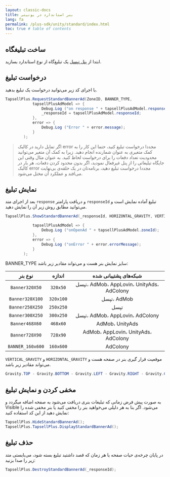 ```yaml
---
layout: classic-docs
title: بنر استاندارد در یونیتی
lang: fa
permalink: /plus-sdk/unity/standard/index.html
toc: true # table of contents
---
```


## ساخت تبلیغگاه
ابتدا از [پنل تپسل](https://dashboard.tapsell.ir/) یک تبلیغ‌گاه از نوع استاندارد بسازید.

## درخواست تبلیغ
با اجرای کد زیر می‌توانید درخواست یک تبلیغ بدهید.

```c#
TapsellPlus.RequestStandardBannerAd(ZoneID, BANNER_TYPE,
            tapsellPlusAdModel => {
                Debug.Log ("on response " + tapsellPlusAdModel.responseId);
                _responseId = tapsellPlusAdModel.responseId;
            },
            error => {
                Debug.Log ("Error " + error.message);
            }
        );
```

>اگر تمایل دارید در کالبک error مجددا درخواست تبلیغ کنید، حتما این کار را به کمک متغیری به
عنوان شمارنده انجام دهید. زیرا به کمک آن متغیر می‌توانید محدودیت تعداد دفعات را برای
درخواست لحاظ کنید. به عنوان مثال وقتی این جایگاه تبلیغاتی را از پنل غیرفعال نمودید، اگر بدون
محدود کردن دفعات، هر بار در کالبک error مجددا درخواست تبلیغ دهید، برنامه‌تان در یک حلقه‌ی
بی‌نهایت می‌افتد و عملکرد آن مختل می‌شود.

## نمایش تبلیغ

بعد از اجرای متد `response` و دریافت پارامتر `responseId` تبلیغ آماده نمایش است و می‌توانید مطابق روش زیر آن را نمایش دهید.


```c#
TapsellPlus.ShowStandardBannerAd(_responseId, HORIZONTAL_GRAVITY, VERTICAL_GRAVITY,

            tapsellPlusAdModel => {
                Debug.Log ("onOpenAd " + tapsellPlusAdModel.zoneId);
            },
            error => {
                Debug.Log ("onError " + error.errorMessage);
            }
        );
```

BANNER_TYPE سایز نمایش بنر هست و می‌تواند مقادیر زیر باشد:

|نوع بنر|اندازه|شبکه‌های پشتیبانی شده|
|:----------------:|:-------------:|:------------------:|
| `Banner320X50` | `320x50` |       تپسل، AdMob، AppLovin، UnityAds، AdColony    |
| `Banner320X100` | `320x100` |      تپسل، AdMob    |
| `Banner250X250` | `250x250` |    تپسل  |
| `Banner300X250` | `300x250` |   تپسل، AdMob، AppLovin، AdColony |
| `Banner468X60` | `468x60` |      AdMob، UnityAds   |
| `Banner728X90` | `728x90` |     AdMob، AppLovin، UnityAds، AdColony |
| `BANNER_160x600` | `160x600` |     AdColony |
  
`VERTICAL_GRAVITY` و `HORIZONTAL_GRAVITY` موقعیت قرار گیری بنر در صفحه هست و می‌تواند مقادیر زیر باشد.

```c#
Gravity.TOP - Gravity.BOTTOM - Gravity.LEFT - Gravity.RIGHT - Gravity.CENTER
```

## مخفی کردن و نمایش تبلیغ
به صورت پیش فرض زمانی که تبلیغات بنری دریافت می‌شود به صفحه اضافه میگردد و Visible می‌شود. اگر بنا به هر دلیلی می‌خواهید بنر را مخفی کنید یا بنر مخفی شده را نمایش دهید از این کد استفاده کنید:


```c#
TapsellPlus.HideStandardBannerAd();
TapsellPlus.TapsellPlus.DisplayStandardBannerAd();
```

## حذف تبلیغ
در پایان چرخه‌ی حیات صفحه یا هر زمان که قصد داشتید تبلیغ بسته شود، می‌بایستی متد زیر را صدا بزنید:

```c#
TapsellPlus.DestroyStandardBannerAd(_responseId);
```